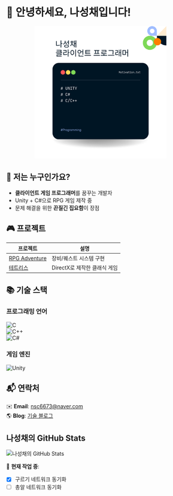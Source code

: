 # 👋 안녕하세요, 나성채입니다!  

<div align="center">
  <img src="나성채 클라이언트 프로그래머.png" width="70%">
</div>

## 🚀 저는 누구인가요?  
- **클라이언트 게임 프로그래머**를 꿈꾸는 개발자  
- Unity + C#으로 RPG 게임 제작 중  
- 문제 해결을 위한 **끈질긴 집요함**이 장점  

## 🎮 프로젝트  
| 프로젝트 | 설명 |  
|----------|------|  
| [RPG Adventure](https://plum-tarsier-413.notion.site/169e3fef2695809fb075d53fc3534c1a) | 장비/퀘스트 시스템 구현 |  
| [테트리스](https://plum-tarsier-413.notion.site/169e3fef2695809fb075d53fc3534c1a) | DirectX로 제작한 클래식 게임 |  

## 📚 기술 스택  

### 프로그래밍 언어  
![C](https://img.shields.io/badge/C-A8B9CC?style=for-the-badge&logo=c&logoColor=white)  
![C++](https://img.shields.io/badge/C++-00599C?style=for-the-badge&logo=c%2B%2B&logoColor=white)  
![C#](https://img.shields.io/badge/C%23-239120?style=for-the-badge&logo=c-sharp)  

### 게임 엔진  
![Unity](https://img.shields.io/badge/Unity-FFFFFF?style=for-the-badge&logo=unity)  

## 📬 연락처  
✉️ **Email**: nsc6673@naver.com  
🌎 **Blog**: [기술 블로그](https://jabchae4919.tistory.com/)  

## 나성채의 GitHub Stats 
![나성채의 GitHub Stats](https://github-readme-stats.vercel.app/api?username=NanJab&show_icons=true&theme=radical)

🔨 **현재 작업 중**:  
- [x] 구르기 네트워크 동기화  
- [ ] 총알 네트워크 동기화 
